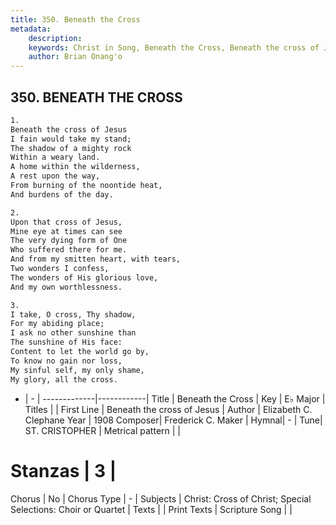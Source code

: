 ```yaml
---
title: 350. Beneath the Cross
metadata:
    description: 
    keywords: Christ in Song, Beneath the Cross, Beneath the cross of Jesus , 
    author: Brian Onang'o
---
```



## 350. BENEATH THE CROSS

```txt
1.
Beneath the cross of Jesus
I fain would take my stand;
The shadow of a mighty rock
Within a weary land.
A home within the wilderness, 
A rest upon the way,
From burning of the noontide heat,
And burdens of the day.

2.
Upon that cross of Jesus,
Mine eye at times can see
The very dying form of One
Who suffered there for me.
And from my smitten heart, with tears,
Two wonders I confess,
The wonders of His glorious love,
And my own worthlessness.

3.
I take, O cross, Thy shadow,
For my abiding place;
I ask no other sunshine than
The sunshine of His face:
Content to let the world go by,
To know no gain nor loss,
My sinful self, my only shame,
My glory, all the cross.
```

- |   -  |
-------------|------------|
Title | Beneath the Cross |
Key | E♭ Major |
Titles |  |
First Line | Beneath the cross of Jesus  |
Author | Elizabeth C. Clephane
Year | 1908
Composer| Frederick C. Maker |
Hymnal|  - |
Tune| ST. CRISTOPHER |
Metrical pattern | |
# Stanzas | 3 |
Chorus | No |
Chorus Type | - |
Subjects | Christ: Cross of Christ; Special Selections: Choir or Quartet |
Texts |  |
Print Texts | 
Scripture Song |  |
  
